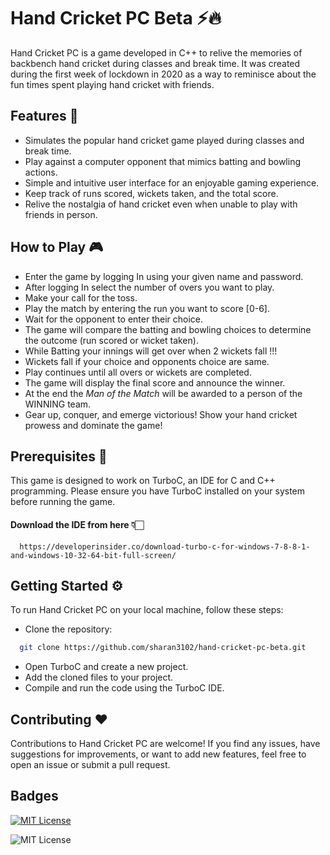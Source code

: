 
# Hand Cricket  PC Beta ⚡️🔥

Hand Cricket PC is a game developed in C++ to relive the memories of backbench hand cricket during classes and break time. It was created during the first week of lockdown in 2020 as a way to reminisce about the fun times spent playing hand cricket with friends.

## Features 🚀

- Simulates the popular hand cricket game played during classes and break time.
- Play against a computer opponent that mimics batting and bowling actions.
- Simple and intuitive user interface for an enjoyable gaming experience.
- Keep track of runs scored, wickets taken, and the total score.
- Relive the nostalgia of hand cricket even when unable to play with friends in person.
## How to Play 🎮

- Enter the game by logging In using your given name and password.
- After logging In select the number of overs you want to play.
- Make your call for the toss.
- Play the match by entering the run you want to score [0-6].
- Wait for the opponent to enter their choice.
- The game will compare the batting and bowling choices to determine the outcome (run scored or wicket taken).
- While Batting your innings will get over when 2 wickets fall !!! 
- Wickets fall if your choice and opponents choice are same.
- Play continues until all overs or wickets are completed.
- The game will display the final score and announce the winner.
- At the end the *Man of the Match* will be awarded to a person of the WINNING team.
- Gear up, conquer, and emerge victorious! Show your hand cricket prowess and dominate the game!
## Prerequisites 🤖

This game is designed to work on TurboC, an IDE for C and C++ programming. Please ensure you have TurboC installed on your system before running the game.

#### Download the IDE from here 👇🏻
``` 
  https://developerinsider.co/download-turbo-c-for-windows-7-8-8-1-and-windows-10-32-64-bit-full-screen/
```
    
## Getting Started ⚙️

To run Hand Cricket PC on your local machine, follow these steps:

- Clone the repository:
```bash
  git clone https://github.com/sharan3102/hand-cricket-pc-beta.git
```
- Open TurboC and create a new project.
- Add the cloned files to your project.
- Compile and run the code using the TurboC IDE.



## Contributing ❤️

Contributions to Hand Cricket PC are welcome! If you find any issues, have suggestions for improvements, or want to add new features, feel free to open an issue or submit a pull request.



## Badges

[![MIT License](https://img.shields.io/badge/License-MIT-green.svg)](https://choosealicense.com/licenses/mit/)

![MIT License](https://img.shields.io/badge/CPP-c%2B%2B-brightgreen)
